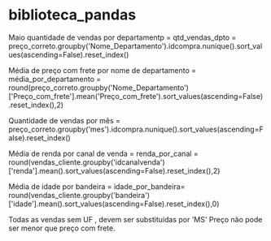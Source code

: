 # biblioteca_pandas

Maio quantidade de vendas por departamentp = 
qtd_vendas_dpto = preço_correto.groupby('Nome_Departamento').idcompra.nunique().sort_values(ascending=False).reset_index()

Média de preço com frete por nome de departamento =
média_por_departamento = round(preço_correto.groupby('Nome_Departamento')['Preço_com_frete'].mean('Preço_com_frete').sort_values(ascending=False).reset_index(),2)

Quantidade de vendas por mês = 
preço_correto.groupby('mes').idcompra.nunique().sort_values(ascending=False).reset_index()

Média de renda por canal de venda =
renda_por_canal = round(vendas_cliente.groupby('idcanalvenda') ['renda'].mean().sort_values(ascending=False).reset_index(),2)

Média de idade por bandeira =
idade_por_bandeira= round(vendas_cliente.groupby('bandeira')['idade'].mean().sort_values(ascending=False).reset_index(),0)

Todas as vendas sem UF , devem ser substituídas por 'MS'
Preço não pode ser menor que preço com frete.
